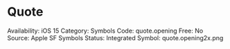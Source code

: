 # Quote

Availability: iOS 15
Category: Symbols
Code: quote.opening
Free: No
Source: Apple SF Symbols
Status: Integrated
Symbol: quote.opening2x.png